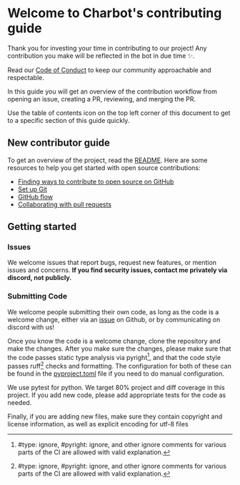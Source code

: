 # Welcome to Charbot's contributing guide <!-- omit in toc -->

Thank you for investing your time in contributing to our project! Any contribution you make will be reflected in the bot in due time :sparkles:.

Read our [Code of Conduct](./CODE_OF_CONDUCT.md) to keep our community approachable and respectable.

In this guide you will get an overview of the contribution workflow from opening an issue, creating a PR, reviewing, and merging the PR.

Use the table of contents icon on the top left corner of this document to get to a specific section of this guide quickly.

## New contributor guide

To get an overview of the project, read the [README](README.md). Here are some resources to help you get started with open source contributions:

- [Finding ways to contribute to open source on GitHub](https://docs.github.com/en/get-started/exploring-projects-on-github/finding-ways-to-contribute-to-open-source-on-github)
- [Set up Git](https://docs.github.com/en/get-started/quickstart/set-up-git)
- [GitHub flow](https://docs.github.com/en/get-started/quickstart/github-flow)
- [Collaborating with pull requests](https://docs.github.com/en/github/collaborating-with-pull-requests)


## Getting started

### Issues

We welcome issues that report bugs, request new features, or mention issues and concerns.
**If you find security issues, contact me privately via discord, not publicly.**

### Submitting Code

We welcome people submitting their own code, as long as the code is a welcome change, either via an
[issue](https://github.com/Bluesy1/CharB0T/issues) on Github, or by communicating on discord with us!

Once you know the code is a welcome change, clone the repository and make the changes.
After you make sure the changes, please make sure that the code passes static type analysis via pyright[^1], and that the code style passes ruff[^1] checks and formatting.
The configuration for both of these can be found in the [pyproject.toml](./pyproject.toml) file if you need to do manual configuration.

We use pytest for python.
We target 80% project and diff coverage in this project. If you add new code, please add appropriate tests for the code as needed.

Finally, if you are adding new files, make sure they contain copyright and license information, as well as explicit encoding for utf-8 files

[^1]: #type: ignore, #pyright: ignore, and other ignore comments for various parts of the CI are allowed with valid explanation.
